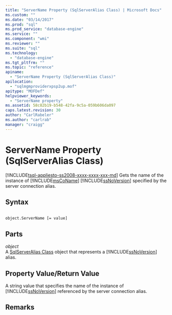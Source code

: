 ```yaml
---
title: "ServerName Property (SqlServerAlias Class) | Microsoft Docs"
ms.custom: ""
ms.date: "03/14/2017"
ms.prod: "sql"
ms.prod_service: "database-engine"
ms.service: ""
ms.component: "wmi"
ms.reviewer: ""
ms.suite: "sql"
ms.technology: 
  - "database-engine"
ms.tgt_pltfrm: ""
ms.topic: "reference"
apiname: 
  - "ServerName Property (SqlServerAlias Class)"
apilocation: 
  - "sqlmgmproviderxpsp2up.mof"
apitype: "MOFDef"
helpviewer_keywords: 
  - "ServerName property"
ms.assetid: 58c82b19-b548-42fa-9c5a-059b606da097
caps.latest.revision: 30
author: "CarlRabeler"
ms.author: "carlrab"
manager: "craigg"
---
```

# ServerName Property (SqlServerAlias Class)
[!INCLUDE[tsql-appliesto-ss2008-xxxx-xxxx-xxx-md](../../../includes/tsql-appliesto-ss2008-xxxx-xxxx-xxx-md.md)]
  Gets the name of the instance of [!INCLUDE[msCoName](../../../includes/msconame-md.md)] [!INCLUDE[ssNoVersion](../../../includes/ssnoversion-md.md)] specified by the server connection alias.  
  
## Syntax  
  
```  
  
object.ServerName [= value]  
```  
  
## Parts  
 *object*  
 A [SqlServerAlias Class](../../../relational-databases/wmi-provider-configuration-classes/sqlserveralias-class/sqlserveralias-class.md) object that represents a [!INCLUDE[ssNoVersion](../../../includes/ssnoversion-md.md)] alias.  
  
## Property Value/Return Value  
 A string value that specifies the name of the instance of [!INCLUDE[ssNoVersion](../../../includes/ssnoversion-md.md)] referenced by the server connection alias.  
  
## Remarks  
  
